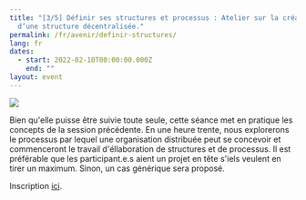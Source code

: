 ```yaml
---
title: "[3/5] Définir ses structures et processus : Atelier sur la création
  d’une structure décentralisée."
permalink: /fr/avenir/definir-structures/
lang: fr
dates:
  - start: 2022-02-10T00:00:00.000Z
    end: ""
layout: event
---
```

![](/media/21.png)

Bien qu'elle puisse être suivie toute seule, cette séance met en pratique les concepts de la session précédente. En une heure trente, nous explorerons le processus par lequel une organisation distribuée peut se concevoir et commenceront le travail d'éllaboration de structures et de processus. Il est préférable que les participant.e.s aient un projet en tête s'iels veulent en tirer un maximum. Sinon, un cas générique sera proposé.

Inscription [ici](https://us02web.zoom.us/meeting/register/tZUudOmhrjwuHNUixdbLeZmxWqjuAer3XVqZ).